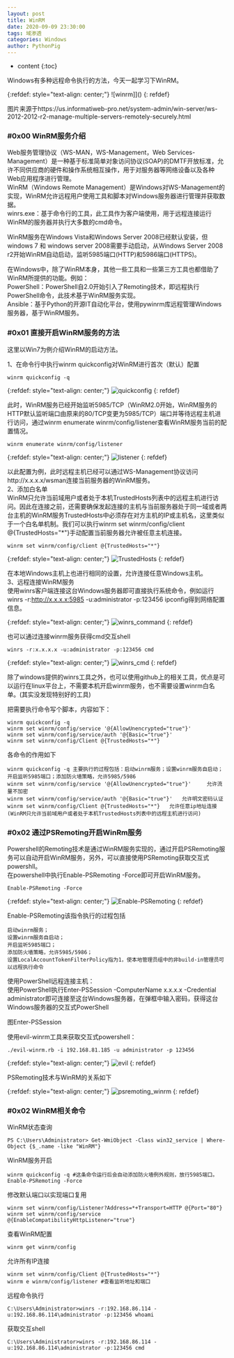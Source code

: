 ```yaml
---
layout: post
title: WinRM
date: 2020-09-09 23:30:00
tags: 域渗透
categories: Windows 
author: PythonPig
---
```

* content
{:toc}

Windows有多种远程命令执行的方法，今天一起学习下WinRM。

{:refdef: style="text-align: center;"}
![winrm]]() 
{: refdef}




图片来源于https://us.informatiweb-pro.net/system-admin/win-server/ws-2012-2012-r2-manage-multiple-servers-remotely-securely.html
### \#0x00 WinRM服务介绍

Web服务管理协议（WS-MAN，WS-Management，Web Services-Management）是一种基于标准简单对象访问协议(SOAP)的DMTF开放标准，允许不同供应商的硬件和操作系统相互操作，用于对服务器等网络设备以及各种Web应用程序进行管理。  
WinRM（Windows Remote Management）是Windows对WS-Management的实现，WinRM允许远程用户使用工具和脚本对Windows服务器进行管理并获取数据。  
winrs.exe：基于命令行的工具，此工具作为客户端使用，用于远程连接运行WinRM的服务器并执行大多数的cmd命令。  


WinRM服务在Windows Vista和Windows Server 2008已经默认安装，但windows 7 和 windows server 2008需要手动启动，从Windows Server 2008 r2开始WinRM自动启动，监听5985端口(HTTP)和5986端口(HTTPS)。  

在Windows中，除了WinRM本身，其他一些工具和一些第三方工具也都借助了WinRM所提供的功能。例如：  
PowerShell：PowerShell自2.0开始引入了Remoting技术，即远程执行PowerShell命令，此技术基于WinRM服务实现。  
Ansible：基于Python的开源IT自动化平台，使用pywinrm库远程管理Windows服务器，基于WinRM服务。  

### \#0x01 直接开启WinRM服务的方法

这里以Win7为例介绍WinRM的启动方法。  

1、在命令行中执行winrm quickconfig对WinRM进行首次（默认）配置  
```
winrm quickconfig -q
```

{:refdef: style="text-align: center;"}
![quickconfig]() 
{: refdef}

此时，WinRM服务已经开始监听5985/TCP（WinRM2.0开始，WinRM服务的HTTP默认监听端口由原来的80/TCP变更为5985/TCP）端口并等待远程主机进行访问，通过winrm enumerate winrm/config/listener查看WinRM服务当前的配置情况。  
```
winrm enumerate winrm/config/listener
```
{:refdef: style="text-align: center;"}
![listener]() 
{: refdef}

以此配置为例，此时远程主机已经可以通过WS-Management协议访问http://x.x.x.x/wsman连接当前服务器的WinRM服务。  
2、添加白名单  
WinRM只允许当前域用户或者处于本机TrustedHosts列表中的远程主机进行访问。因此在连接之前，还需要确保发起连接的主机与当前服务器处于同一域或者两台主机的WinRM服务TrustedHosts中必须存在对方主机的IP或主机名，这里类似于一个白名单机制。我们可以执行winrm set winrm/config/client @{TrustedHosts="*"}手动配置当前服务器允许被任意主机连接。
```
winrm set winrm/config/client @{TrustedHosts="*"}
```

{:refdef: style="text-align: center;"}
![TrustedHosts]() 
{: refdef}

在本地Windows主机上也进行相同的设置，允许连接任意Windows主机。  
3、远程连接WinRM服务  
使用winrs客户端连接这台Windows服务器即可直接执行系统命令，例如运行winrs -r:http://x.x.x.x:5985 -u:administrator -p:123456 ipconfig得到网络配置信息。

{:refdef: style="text-align: center;"}
![winrs_command]() 
{: refdef}


也可以通过连接winrm服务获得cmd交互shell

```
winrs -r:x.x.x.x -u:administrator -p:123456 cmd
```
{:refdef: style="text-align: center;"}
![winrs_cmd]() 
{: refdef}

除了windows提供的winrs工具之外，也可以使用github上的相关工具，优点是可以运行在linux平台上，不需要本机开启winrm服务，也不需要设置winrm白名单。(其实没发现特别好的工具)  

把需要执行命令写个脚本，内容如下：
```
winrm quickconfig -q
winrm set winrm/config/service '@{AllowUnencrypted="true"}'
winrm set winrm/config/service/auth '@{Basic="true"}'
winrm set winrm/config/Client @{TrustedHosts="*"}
```
各命令的作用如下
```
winrm quickconfig -q 主要执行的过程包括：启动winrm服务；设置winrm服务自启动；开启监听5985端口；添加防火墙策略，允许5985/5986
winrm set winrm/config/service '@{AllowUnencrypted="true"}'		允许流量不加密
winrm set winrm/config/service/auth '@{Basic="true"}'	允许明文密码认证
winrm set winrm/config/Client @{TrustedHosts="*"}	允许任意ip地址连接(WinRM只允许当前域用户或者处于本机TrustedHosts列表中的远程主机进行访问)
```

### \#0x02 通过PSRemoting开启WinRm服务

Powershell的Remoting技术是通过WinRM服务实现的，通过开启PSRemoting服务可以自动开启WinRM服务，另外，可以直接使用PSRemoting获取交互式powershll。   
在powershell中执行Enable-PSRemoting -Force即可开启WinRM服务。  
```
Enable-PSRemoting -Force
```

{:refdef: style="text-align: center;"}
![Enable-PSRemoting]() 
{: refdef}

Enable-PSRemoting该指令执行的过程包括  
```
启动winrm服务；
设置winrm服务自启动；
开启监听5985端口；
添加防火墙策略，允许5985/5986；
设置LocalAccountTokenFilterPolicy指为1，使本地管理员组中的非build-in管理员可以远程执行命令
```
使用PowerShell远程连接主机：  
使用PowerShell执行Enter-PSSession -ComputerName  x.x.x.x -Credential administrator即可连接至这台Windows服务器，在弹框中输入密码，获得这台Windows服务器的交互式PowerShell 

图Enter-PSSession

使用evil-winrm工具来获取交互式powershell：  
```
./evil-winrm.rb -i 192.168.81.185 -u administrator -p 123456
```

{:refdef: style="text-align: center;"}
![evil]() 
{: refdef}

PSRemoting技术与WinRM的关系如下 

{:refdef: style="text-align: center;"}
![psremoting_winrm]() 
{: refdef}



### \#0x02 WinRM相关命令
WinRM状态查询  
```
PS C:\Users\Administrator> Get-WmiObject -Class win32_service | Where-Object {$_.name -like "WinRM"} 
```
WinRM服务开启  
```
winrm quickconfig -q #这条命令运行后会自动添加防火墙例外规则，放行5985端口。
Enable-PSRemoting -Force
```
修改默认端口以实现端口复用  
```
winrm set winrm/config/Listener?Address=*+Transport=HTTP @{Port="80"}
winrm set winrm/config/service @{EnableCompatibilityHttpListener="true"}
```
查看WinRM配置
```
winrm get winrm/config
```
允许所有IP连接
```
winrm set winrm/config/Client @{TrustedHosts="*"}
winrm e winrm/config/listener #查看监听地址和端口
```
远程命令执行
```
C:\Users\Administrator>winrs -r:192.168.86.114 -u:192.168.86.114\administrator -p:123456 whoami
```
获取交互shell
```
C:\Users\Administrator>winrs -r:192.168.86.114 -u:192.168.86.114\administrator -p:123456 cmd
```

